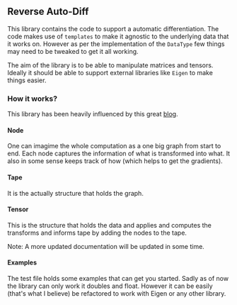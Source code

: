 ## Reverse Auto-Diff

This library contains the code to support a automatic differentiation.
The code makes use of `templates` to make it agnostic to the underlying data that it works on. However as per the implementation of the `DataType` few things may need to be tweaked to get it all working.

The aim of the library is to be able to manipulate matrices and tensors. Ideally it should be able to support external libraries like
`Eigen` to make things easier.

### How it works?
This library has been heavily influenced by this great [blog](https://rufflewind.com/2016-12-30/reverse-mode-automatic-differentiation).

#### Node
One can imagime the whole computation as a one big graph from start to end. Each node captures the information of what is transformed into what. It also in some sense keeps track of how (which helps to get the gradients).

#### Tape
It is the actually structure that holds the graph.

#### Tensor
This is the structure that holds the data and applies and computes the transforms and informs tape by adding the nodes to the tape.

Note: A more updated documentation will be updated in some time.

#### Examples
The test file holds some examples that can get you started.
Sadly as of now the library can only work it doubles and float.
However it can be easily (that's what I believe) be refactored to work
with Eigen or any other library.



